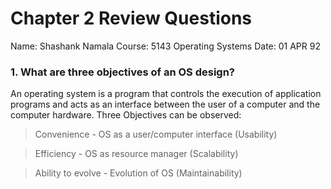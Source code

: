 # Chapter 2 Review Questions
Name: Shashank Namala
Course: 5143 Operating Systems
Date: 01 APR 92

### 1. What are three objectives of an OS design?

An operating system is a program that controls the execution of application programs and acts as an interface between the user of a computer and the computer hardware.
Three Objectives can be observed:
 >Convenience - OS as a user/computer interface (Usability)
 
 >Efficiency - OS as resource manager (Scalability)
 
 >Ability to evolve - Evolution of OS (Maintainability)

